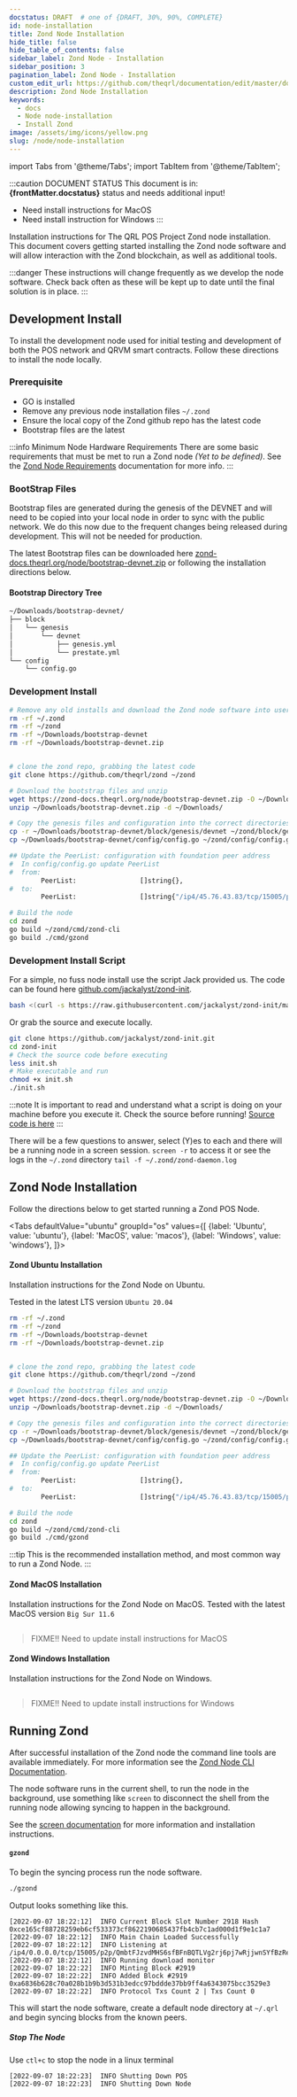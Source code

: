 ```yaml
---
docstatus: DRAFT  # one of {DRAFT, 30%, 90%, COMPLETE}
id: node-installation
title: Zond Node Installation
hide_title: false
hide_table_of_contents: false
sidebar_label: Zond Node - Installation
sidebar_position: 3
pagination_label: Zond Node - Installation
custom_edit_url: https://github.com/theqrl/documentation/edit/master/docs/basics/what-is-qrl.md
description: Zond Node Installation
keywords:
  - docs
  - Node node-installation
  - Install Zond
image: /assets/img/icons/yellow.png
slug: /node/node-installation
---
```


import Tabs from '@theme/Tabs';
import TabItem from '@theme/TabItem';


:::caution DOCUMENT STATUS 
<span>This document is in: <b>{frontMatter.docstatus}</b> status and needs additional input!</span>

- Need install instructions for MacOS
- Need install instruction for Windows
:::


Installation instructions for The QRL POS Project Zond node installation. This document covers getting started installing the Zond node software and will allow interaction with the Zond blockchain, as well as additional tools.

:::danger
These instructions will change frequently as we develop the node software. Check back often as these will be kept up to date until the final solution is in place.
:::


## Development Install


To install the development node used for initial testing and development of both the POS network and QRVM smart contracts. Follow these directions to install the node locally.


### Prerequisite

- GO is installed
- Remove any previous node installation files `~/.zond`
- Ensure the local copy of the Zond github repo has the latest code
- Bootstrap files are the latest

:::info Minimum Node Hardware Requirements
There are some basic requirements that must be met to run a Zond node *(Yet to be defined)*. See the [Zond Node Requirements](node-requirements) documentation for more info.
:::


### BootStrap Files

Bootstrap files are generated during the genesis of the DEVNET and will need to be copied into your local node in order to sync with the public network. We do this now due to the frequent changes being released during development. This will not be needed for production.

The latest Bootstrap files can be downloaded here [zond-docs.theqrl.org/node/bootstrap-devnet.zip](https://zond-docs.theqrl.org/node/bootstrap-devnet.zip) or following the installation directions below.

####  Bootstrap Directory Tree

```bash 
~/Downloads/bootstrap-devnet/
├── block
│   └── genesis
│       └── devnet
│           ├── genesis.yml
│           └── prestate.yml
└── config
    └── config.go

```

### Development Install 

```bash
# Remove any old installs and download the Zond node software into users home directory 
rm -rf ~/.zond
rm -rf ~/zond
rm -rf ~/Downloads/bootstrap-devnet 
rm -rf ~/Downloads/bootstrap-devnet.zip


# clone the zond repo, grabbing the latest code
git clone https://github.com/theqrl/zond ~/zond

# Download the bootstrap files and unzip
wget https://zond-docs.theqrl.org/node/bootstrap-devnet.zip -O ~/Downloads/bootstrap-devnet.zip
unzip ~/Downloads/bootstrap-devnet.zip -d ~/Downloads/

# Copy the genesis files and configuration into the correct directories
cp -r ~/Downloads/bootstrap-devnet/block/genesis/devnet ~/zond/block/genesis/
cp ~/Downloads/bootstrap-devnet/config/config.go ~/zond/config/config.go

## Update the PeerList: configuration with foundation peer address
#  In config/config.go update PeerList 
#  from:
        PeerList:                []string{},
#  to:
        PeerList:                []string{"/ip4/45.76.43.83/tcp/15005/p2p/QmU6Uo93bSgU7bA8bkbdNhSfbmp7S5XJEcSqgrdLzH6ksT"},

# Build the node
cd zond
go build ~/zond/cmd/zond-cli
go build ./cmd/gzond
````

### Development Install Script

For a simple, no fuss node install use the script Jack provided us. The code can be found here [github.com/jackalyst/zond-init](https://github.com/jackalyst/zond-init).


```bash
bash <(curl -s https://raw.githubusercontent.com/jackalyst/zond-init/main/init.sh)
```

Or grab the source and execute locally.

```bash
git clone https://github.com/jackalyst/zond-init.git
cd zond-init
# Check the source code before executing
less init.sh
# Make executable and run
chmod +x init.sh
./init.sh
```

:::note
It is important to read and understand what a script is doing on your machine before you execute it. Check the source before running! [Source code is here](https://github.com/jackalyst/zond-init/blob/main/init.sh)
:::

There will be a few questions to answer, select (Y)es to each and there will be a running node in a screen session. `screen -r` to access it or see the logs in the `~/.zond` directory `tail -f ~/.zond/zond-daemon.log` 


## Zond Node Installation

Follow the directions below to get started running a Zond POS Node.

<Tabs
    defaultValue="ubuntu"
    groupId="os"
    values={[
        {label: 'Ubuntu', value: 'ubuntu'},
        {label: 'MacOS', value: 'macos'},
        {label: 'Windows', value: 'windows'},
    ]}>

<TabItem value="ubuntu">

#### Zond Ubuntu Installation
Installation instructions for the Zond Node on Ubuntu.

Tested in the latest LTS version `Ubuntu 20.04`

```bash
rm -rf ~/.zond
rm -rf ~/zond
rm -rf ~/Downloads/bootstrap-devnet 
rm -rf ~/Downloads/bootstrap-devnet.zip


# clone the zond repo, grabbing the latest code
git clone https://github.com/theqrl/zond ~/zond

# Download the bootstrap files and unzip
wget https://zond-docs.theqrl.org/node/bootstrap-devnet.zip -O ~/Downloads/bootstrap-devnet.zip
unzip ~/Downloads/bootstrap-devnet.zip -d ~/Downloads/

# Copy the genesis files and configuration into the correct directories
cp -r ~/Downloads/bootstrap-devnet/block/genesis/devnet ~/zond/block/genesis/
cp ~/Downloads/bootstrap-devnet/config/config.go ~/zond/config/config.go

## Update the PeerList: configuration with foundation peer address
#  In config/config.go update PeerList 
#  from:
        PeerList:                []string{},
#  to:
        PeerList:                []string{"/ip4/45.76.43.83/tcp/15005/p2p/QmU6Uo93bSgU7bA8bkbdNhSfbmp7S5XJEcSqgrdLzH6ksT"},

# Build the node
cd zond
go build ~/zond/cmd/zond-cli
go build ./cmd/gzond
````

:::tip 
This is the recommended installation method, and most common way to run a Zond Node.
:::

</TabItem>
<TabItem value="macos">

#### Zond MacOS Installation

Installation instructions for the Zond Node on MacOS. Tested with the latest MacOS version `Big Sur 11.6`


```bash

```

> FIXME!! Need to update install instructions for MacOS

</TabItem>
<TabItem value="windows">

#### Zond Windows Installation

Installation instructions for the Zond Node on Windows.

```bash

```

> FIXME!! Need to update install instructions for Windows


</TabItem>
</Tabs>






## Running Zond

After successful installation of the Zond node the command line tools are available immediately. For more information see the [Zond Node CLI Documentation](node-cli).

The node software runs in the current shell, to run the node in the background, use something like `screen` to disconnect the shell from the running node allowing syncing to happen in the background.

See the [screen documentation](https://www.gnu.org/software/screen/manual/screen.html) for more information and installation instructions.

#### `gzond`

To begin the syncing process run the node software.

```sh
./gzond
```

Output looks something like this.

```
[2022-09-07 18:22:12]  INFO Current Block Slot Number 2918 Hash 0xce165cf88728259eb6cf533373cf8622190685437fb4cb7c1ad000d1f9e1c1a7
[2022-09-07 18:22:12]  INFO Main Chain Loaded Successfully
[2022-09-07 18:22:12]  INFO Listening at /ip4/0.0.0.0/tcp/15005/p2p/QmbtFJzvdMHS6sfBFnBQTLVg2rj6pj7wRjjwnSYfBzReBT
[2022-09-07 18:22:12]  INFO Running download monitor
[2022-09-07 18:22:22]  INFO Minting Block #2919
[2022-09-07 18:22:22]  INFO Added Block #2919 0xa6836b628c70a028b1b9b3d531b3edcc97bddde37bb9ff4a6343075bcc3529e3
[2022-09-07 18:22:22]  INFO Protocol Txs Count 2 | Txs Count 0
```

This will start the node software, create a default node directory at `~/.qrl` and begin syncing blocks from the known peers.


##### Stop The Node

Use `ctl+c` to stop the node in a linux terminal

```
[2022-09-07 18:22:23]  INFO Shutting Down POS
[2022-09-07 18:22:23]  INFO Shutting Down Node
```

